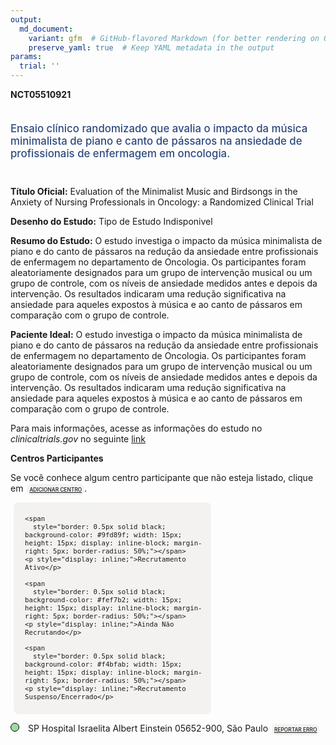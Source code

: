 ```yaml
---
output: 
  md_document:
    variant: gfm  # GitHub-flavored Markdown (for better rendering on GitHub)
    preserve_yaml: true  # Keep YAML metadata in the output
params:
  trial: ''
---
```


**NCT05510921**

<div style="padding: 5px 5px 5px 0px; font-size: 1.20em; font-weight: 500; color: #2E4A7F; text-align: left; margin-bottom: 20px">

Ensaio clínico randomizado que avalia o impacto da música minimalista de
piano e canto de pássaros na ansiedade de profissionais de enfermagem em
oncologia.

</div>

**Título Oficial:** Evaluation of the Minimalist Music and Birdsongs in
the Anxiety of Nursing Professionals in Oncology: a Randomized Clinical
Trial

**Desenho do Estudo:** Tipo de Estudo Indisponivel

**Resumo do Estudo:** O estudo investiga o impacto da música minimalista
de piano e do canto de pássaros na redução da ansiedade entre
profissionais de enfermagem no departamento de Oncologia. Os
participantes foram aleatoriamente designados para um grupo de
intervenção musical ou um grupo de controle, com os níveis de ansiedade
medidos antes e depois da intervenção. Os resultados indicaram uma
redução significativa na ansiedade para aqueles expostos à música e ao
canto de pássaros em comparação com o grupo de controle.

**Paciente Ideal:** O estudo investiga o impacto da música minimalista
de piano e do canto de pássaros na redução da ansiedade entre
profissionais de enfermagem no departamento de Oncologia. Os
participantes foram aleatoriamente designados para um grupo de
intervenção musical ou um grupo de controle, com os níveis de ansiedade
medidos antes e depois da intervenção. Os resultados indicaram uma
redução significativa na ansiedade para aqueles expostos à música e ao
canto de pássaros em comparação com o grupo de controle.

Para mais informações, acesse as informações do estudo no
*clinicaltrials.gov* no seguinte
[link](https://clinicaltrials.gov/ct2/show/NCT05510921)

**Centros Participantes**

Se você conhece algum centro participante que não esteja listado, clique
em
<span style="color: #2E4A7F; margin-left: 2px; padding: 4px; background-color: #f3f2f1; border-radius: 8px; font-weight: 500; font-size: 0.6em"><a
href="https://flazar.shinyapps.io/formsapp?study_nct_id=NCT05510921&amp;location_id=N%2FA&amp;location_full_name=N%2FA&amp;form_type=Adicionar%20Centro"
target="_blank">ADICIONAR CENTRO</a></span>.

<div style="margin-bottom: 8px; margin-left: 5px; padding: 8px; max-width: 300px; background-color: #f3f2f1; border-radius: 8px; font-size: 0.9em">

<div style="margin-left: 10px;">

    <span 
      style="border: 0.5px solid black; background-color: #9fd89f; width: 15px; height: 15px; display: inline-block; margin-right: 5px; border-radius: 50%;"></span>
    <p style="display: inline;">Recrutamento Ativo</p>

</div>

<div style="margin-left: 10px;">

    <span 
      style="border: 0.5px solid black; background-color: #fef7b2; width: 15px; height: 15px; display: inline-block; margin-right: 5px; border-radius: 50%;"></span>
    <p style="display: inline;">Ainda Não Recrutando</p>

</div>

<div style="margin-left: 10px;">

    <span 
      style="border: 0.5px solid black; background-color: #f4bfab; width: 15px; height: 15px; display: inline-block; margin-right: 5px; border-radius: 50%;"></span>
    <p style="display: inline;">Recrutamento Suspenso/Encerrado</p>

</div>

</div>

<div style="line-height: 0.9em">

<span style="border: 0.5px solid black; display: inline-block; width: 12px; height: 12px; border-radius: 50%; margin-right: 10px; padding-bottom: 0px; background-color: #9fd89f;"></span>
SP Hospital Israelita Albert Einstein 05652-900, São Paulo
<span style="color: #2E4A7F; margin-left: 2px; padding: 4px; background-color: #f3f2f1; border-radius: 8px; font-weight: 500; font-size: 0.6em"><a
href="https://flazar.shinyapps.io/formsapp?study_nct_id=NCT05510921&amp;location_id=HOSPITALISRAELITAALBERTEINSTEINSAOPAULOSP05652900BRAZIL&amp;location_full_name=Hospital%20Israelita%20Albert%20Einstein%2C%2005652-900%2C%20S%C3%A3o%20Paulo&amp;form_type=Reportar%20Erro"
target="_blank">REPORTAR ERRO</a></span>

</div>
